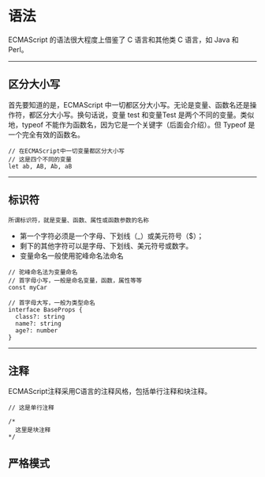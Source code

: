 # 语法

ECMAScript 的语法很大程度上借鉴了 C 语言和其他类 C 语言，如 Java 和 Perl。

- - -

## 区分大小写

首先要知道的是，ECMAScript 中一切都区分大小写。无论是变量、函数名还是操作符，都区分大小写。换句话说，变量 test 和变量Test 是两个不同的变量。类似地，typeof 不能作为函数名，因为它是一个关键字（后面会介绍）。但 Typeof 是一个完全有效的函数名。

```TS
// 在ECMAScript中一切变量都区分大小写
// 这是四个不同的变量
let ab, AB, Ab, aB
```

- - -
## 标识符
    所谓标识符，就是变量、函数、属性或函数参数的名称

- 第一个字符必须是一个字母、下划线（_）或美元符号（$）；
- 剩下的其他字符可以是字母、下划线、美元符号或数字。
- 变量命名一般使用驼峰命名法命名
```TS
// 驼峰命名法为变量命名
// 首字母小写，一般是命名变量，函数，属性等等
const myCar

// 首字母大写，一般为类型命名
interface BaseProps {
  class?: string
  name?: string
  age?: number
}
```

- - -

## 注释

ECMAScript注释采用C语言的注释风格，包括单行注释和块注释。

```TS
// 这是单行注释

/* 
  这里是块注释
*/
```

## 严格模式

